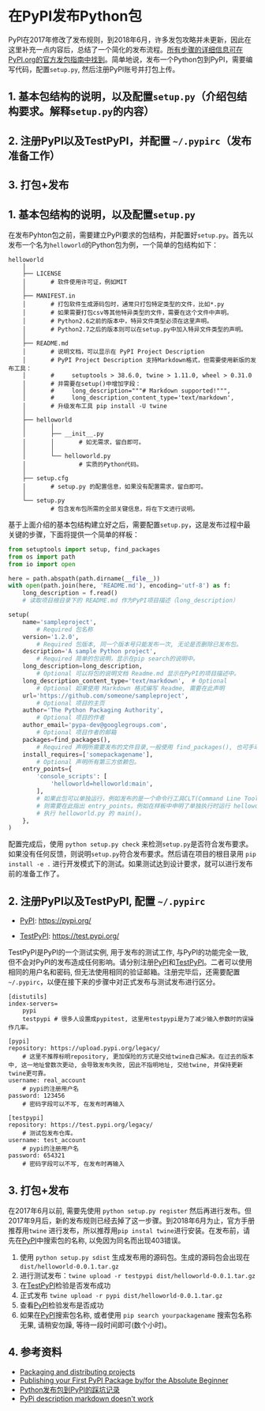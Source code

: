 # 在PyPI发布Python包

PyPI在2017年修改了发布规则，到2018年6月，许多发包攻略并未更新，因此在这里补充一点内容后，总结了一个简化的发布流程。[所有步骤的详细信息可在PyPI.org的官方发包指南中找到](https://packaging.python.org/guides/distributing-packages-using-setuptools)。简单地说，发布一个Python包到PyPI，需要编写代码，配置```setup.py```, 然后注册PyPI账号并打包上传。

## 1. 基本包结构的说明，以及配置```setup.py```（介绍包结构要求。解释```setup.py```的内容）
## 2. 注册PyPI以及TestPyPI，并配置 ```~/.pypirc```（发布准备工作）
## 3. 打包+发布

## 1. 基本包结构的说明，以及配置```setup.py```

在发布Pyhton包之前，需要建立PyPI要求的包结构，并配置好```setup.py```。首先以发布一个名为```helloworld```的Python包为例，一个简单的包结构如下：

```
helloworld
    │
    ├── LICENSE  
    │       # 软件使用许可证，例如MIT
    │
    ├── MANIFEST.in 
    │       # 打包软件生成源码包时，通常只打包特定类型的文件，比如*.py
    │       # 如果需要打包csv等其他特异类型的文件，需要在这个文件中声明。
    │       # Python2.6之前的版本中，特异文件类型必须在这里声明。
    │       # Python2.7之后的版本则可以在setup.py中加入特异文件类型的声明。
    │
    ├── README.md 
    │       # 说明文档，可以显示在 PyPI Project Description
    │       # PyPI Project Description 支持Markdown格式，但需要使用新版的发布工具：
    │       #     setuptools > 38.6.0, twine > 1.11.0, wheel > 0.31.0
    │       # 并需要在setup()中增加字段：
    │       #     long_description="""# Markdown supported!""",
    │       #     long_description_content_type='text/markdown',
    │       # 升级发布工具 pip install -U twine
    │
    ├── helloworld
    │       │
    │       ├── __init__.py
    │       │       # 如无需求，留白即可。
    │       │
    │       └── helloworld.py
    │               # 实质的Python代码。
    │
    ├── setup.cfg 
    │       # setup.py 的配置信息，如果没有配置需求，留白即可。
    │
    └── setup.py 
            # 包含发布包所需的全部关键信息，将在下文进行说明。
```

基于上面介绍的基本包结构建立好之后，需要配置```setup.py```，这是发布过程中最关键的步骤，下面将提供一个简单的样板：

```python
from setuptools import setup, find_packages
from os import path
from io import open

here = path.abspath(path.dirname(__file__))
with open(path.join(here, 'README.md'), encoding='utf-8') as f:
    long_description = f.read()
    # 读取项目根目录下的 README.md 作为PyPI项目描述（long_description） 

setup(
    name='sampleproject', 
        # Required 包名称
    version='1.2.0', 
        # Required 包版本, 同一个版本号只能发布一次, 无论是否删除已发布包。
    description='A sample Python project', 
        # Required 简单的包说明，显示在pip search的说明中。
    long_description=long_description,  
        # Optional 可以将包的说明文档 Readme.md 显示在PyPI的项目描述中。
    long_description_content_type='text/markdown',  # Optional
        # Optional 如果使用 Markdown 格式编写 Readme, 需要在此声明
    url='https://github.com/someone/sampleproject',  
        # Optional 项目的主页
    author='The Python Packaging Authority',
        # Optional 项目的作者
    author_email='pypa-dev@googlegroups.com',
        # Optional 项目作者的邮箱
    packages=find_packages(),
        # Required 声明所需要发布的文件目录,一般使用 find_packages(), 也可手动声明。
    install_requires=['somepackagename'],
        # Optional 声明所有第三方依赖包。
    entry_points={
        'console_scripts': [
            'helloworld=helloworld:main',
        ],
        # 如果此包可以单独运行，例如发布的是一个命令行工具CLT(Command Line Tool)
        # 则需要在此指出 entry_points。例如在样板中申明了单独执行时运行 helloworld 时
        # 执行 helloworld.py 的 main()。
    },
)
```
配置完成后，使用 ```python setup.py check``` 来检测```setup.py```是否符合发布要求。如果没有任何反馈，则说明```setup.py```符合发布要求。然后请在项目的根目录用 ```pip install -e .``` 进行开发模式下的测试。如果测试达到设计要求，就可以进行发布前的准备工作了。

## 2. 注册PyPI以及TestPyPI, 配置 ```~/.pypirc```

* [PyPI](https://pypi.org): https://pypi.org/

* [TestPyPI](https://test.pypi.org): https://test.pypi.org/

TestPyPI是PyPI的一个测试实例, 用于发布的测试工作, 与PyPI的功能完全一致, 但不会对PyPI的发布造成任何影响。请分别注册[PyPI](https://pypi.org)和[TestPyPI](https://test.pypi.org)。二者可以使用相同的用户名和密码, 但无法使用相同的验证邮箱。注册完毕后，还需要配置 ```~/.pypirc```，以便在接下来的步骤中对正式发布与测试发布进行区分。


```
[distutils]
index-servers=
    pypi
    testpypi # 很多人设置成pypitest, 这里用testpypi是为了减少输入参数时的误操作几率。

[pypi]
repository: https://upload.pypi.org/legacy/ 
    # 这里不推荐标明repository, 更加保险的方式是交给twine自己解决。在过去的版本中, 这一地址曾数次更动, 会导致发布失败, 因此不指明地址, 交给twine, 并保持更新twine更可靠。
username: real_account 
    # pypi的注册用户名
password: 123456 
    # 密码字段可以不写, 在发布时再输入

[testpypi]
repository: https://test.pypi.org/legacy/ 
    # 测试包发布仓库。
username: test_account 
    # pypi的注册用户名
password: 654321 
    # 密码字段可以不写, 在发布时再输入
```

## 3. 打包+发布

在2017年6月以前, 需要先使用 ```python setup.py register``` 然后再进行发布。但2017年9月后，新的发布规则已经去掉了这一步骤。到2018年6月为止，官方手册推荐用```twine``` 进行发布，所以推荐用```pip instal twine```进行安装。在发布前，请先在[PyPI](https://pypi.org)中搜索包的名称, 以免因为同名而出现403错误。

1. 使用 ```python setup.py sdist``` 生成发布用的源码包。生成的源码包会出现在 ```dist/helloworld-0.0.1.tar.gz```
2. 进行测试发布：```twine upload -r testpypi dist/helloworld-0.0.1.tar.gz```
3. 在[TestPyPI](https://test.pypi.org)检验是否发布成功
4. 正式发布 ```twine upload -r pypi dist/helloworld-0.0.1.tar.gz```
5. 查看[PyPI](https://pypi.org)检验发布是否成功
6. 如果在[PyPI](https://pypi.org)搜索包名称, 或者使用 ```pip search yourpackagename``` 搜索包名称无果, 请稍安勿躁, 等待一段时间即可(数个小时)。

## 4. 参考资料

* [Packaging and distributing projects](https://packaging.python.org/guides/distributing-packages-using-setuptools/#setup-cfg)
* [Publishing your First PyPI Package by/for the Absolute Beginner](https://jonemo.github.io/neubertify/2017/09/13/publishing-your-first-pypi-package/)
* [Python发布包到PyPI的踩坑记录](http://www.cnblogs.com/rongpmcu/p/7662821.html)
* [PyPi description markdown doesn't work](https://stackoverflow.com/questions/26737222/pypi-description-markdown-doesnt-work?utm_medium=organic&utm_source=google_rich_qa&utm_campaign=google_rich_qa)
